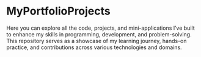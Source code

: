 # MyPortfolioProjects
Here you can explore all the code, projects, and mini-applications I’ve built to enhance my skills in programming, development, and problem-solving. This repository serves as a showcase of my learning journey, hands-on practice, and contributions across various technologies and domains.
